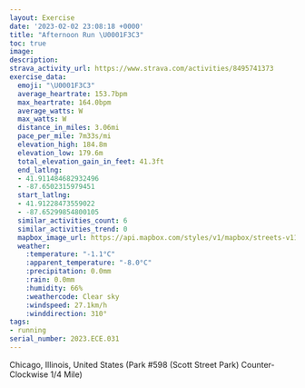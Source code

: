 ```yaml
---
layout: Exercise
date: '2023-02-02 23:08:18 +0000'
title: "Afternoon Run \U0001F3C3"
toc: true
image:
description:
strava_activity_url: https://www.strava.com/activities/8495741373
exercise_data:
  emoji: "\U0001F3C3"
  average_heartrate: 153.7bpm
  max_heartrate: 164.0bpm
  average_watts: W
  max_watts: W
  distance_in_miles: 3.06mi
  pace_per_mile: 7m33s/mi
  elevation_high: 184.8m
  elevation_low: 179.6m
  total_elevation_gain_in_feet: 41.3ft
  end_latlng:
  - 41.911484682932496
  - -87.6502315979451
  start_latlng:
  - 41.91228473559022
  - -87.65299854800105
  similar_activities_count: 6
  similar_activities_trend: 0
  mapbox_image_url: https://api.mapbox.com/styles/v1/mapbox/streets-v11/static/path-5+787af2-1.0(c%7Cx~Fdk~uO%40q%40Ti%40EY%40KDKRe%40r%40aA%5Eu%40%40i%40Lq%40BuANc%40%40eBBCTIHKCuFIkCAiBAiCFkACwABi%40HSf%40e%40LGx%40%40JDDH%40RAfCDlBFTPRPHP%3F~AINKDMFY%40YAyBCi%40Oa%40OQMEQC_%40%40_%40B%5DHOJMXEXJ%60EFRFHPHJ%40bBITKLSDY%40%5BEiCGe%40MUQMWGS%3F_AHQHONELGTFtA%40bB%40RFNNLNDzACXIJGJWD%5B%40YAmAEiAGWKSKISG%5D%3F%7D%40FUHKJMRCNJfEDTDFPNJBdBGXKL%5BF%5DEmDCOISOOGC%5BGcADQBOHOTIVAXF%60B%3F%7C%40Db%40RTRFl%40Er%40ATGJMJ_%40%40SE%7BCAYMYOQSI%5D%3F_AHUHMPKf%40FfB%40vAHXPNPB%7CACPCNSHSDa%40%3FeAEeBEUMWGGU%3F%5DEcAHQJIHKVEXHnDBVFLPLJDr%40G%5E%3F%5CENKFMFY%40QE_DCYKSGIOKWG%7B%40DUFSHOPIXAVJrDFRDHRLJ%40%5CC~%40%3FNGNKLg%40%40i%40CaCAWGYMOWKMCgA%40cBMsABK%40m%40Z%3FLD%60%40BnACNIP%3Fn%40Ah%40FzCBNHTB%5EDrGGj%40%3Ff%40FlA%3F%7C%40),pin-s-s+e5b22e(-87.65123,41.91186),pin-s-f+89ae00(-87.64860999999998,41.91098000000002)/auto/800x800?access_token=pk.eyJ1Ijoiam9zaGJlY2ttYW4iLCJhIjoiY205eWR2aDd1MWZ6djJrbXc4a3M0bWZleiJ9.XiG9OWkNcZk2QzjJbxLB4A
  weather:
    :temperature: "-1.1°C"
    :apparent_temperature: "-8.0°C"
    :precipitation: 0.0mm
    :rain: 0.0mm
    :humidity: 66%
    :weathercode: Clear sky
    :windspeed: 27.1km/h
    :winddirection: 310°
tags:
- running
serial_number: 2023.ECE.031
---
```

Chicago, Illinois, United States (Park #598 (Scott Street Park) Counter-Clockwise 1/4 Mile)
